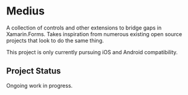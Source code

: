 # Medius

A collection of controls and other extensions to bridge gaps in Xamarin.Forms. 
Takes inspiration from numerous existing open source projects that look to do 
the same thing.

This project is only currently pursuing iOS and Android compatibility.

## Project Status

Ongoing work in progress.
